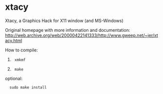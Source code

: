 # xtacy
Xtacy, a Graphics Hack for X11 window (and MS-Windows)

Original homepage with more information and documentation: http://web.archive.org/web/20000422141333/http://www.gweep.net/~jer/xtacy.html


How to compile:

1.      xmkmf

2.      make

optional:

      sudo make install
